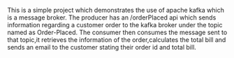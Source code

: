 This is a simple project which demonstrates the use of apache kafka which is a message broker.
The producer has an /orderPlaced api which sends information regarding a customer order to the kafka broker under the topic 
named as Order-Placed.
The consumer then consumes the message sent to that topic,it retrieves the information of the order,calculates the total bill
and sends an email to the customer stating their order id and total bill.